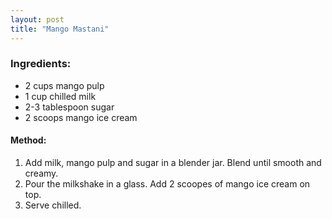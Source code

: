 ```yaml
---
layout: post
title: "Mango Mastani"
---
```




### Ingredients: 
* 2 cups mango pulp
* 1 cup chilled milk
* 2-3 tablespoon sugar
* 2 scoops mango ice cream 

#### Method:
1. Add milk, mango pulp and sugar in a blender jar. Blend until smooth and creamy. 
2. Pour the milkshake in a glass. Add 2 scoopes of mango ice cream on top. 
3. Serve chilled.